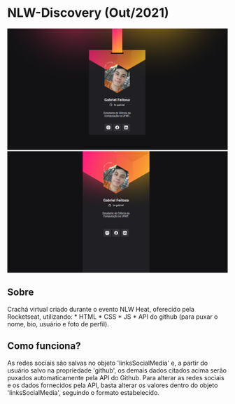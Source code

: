# NLW-Discovery (Out/2021)
![Screenshot da versão desktop](https://raw.githubusercontent.com/br-gabriel/NLW-Discovery/master/images/screenshots/print1.png "Versão Desktop") ![Screenshot da versão mobile](https://raw.githubusercontent.com/br-gabriel/NLW-Discovery/master/images/screenshots/print2.png "Versão mobile")


## Sobre
  Crachá virtual criado durante o evento NLW Heat, oferecido pela Rocketseat, utilizando:
	* HTML
	* CSS
	* JS
	* API do github (para puxar o nome, bio, usuário e foto de perfil).

## Como funciona?
  As redes sociais são salvas no objeto 'linksSocialMedia' e, a partir do usuário salvo na propriedade 'github', os demais dados citados acima serão puxados automaticamente pela API do Github. 
  Para alterar as redes sociais e os dados fornecidos pela API, basta alterar os valores dentro do objeto 'linksSocialMedia', seguindo o formato estabelecido.
